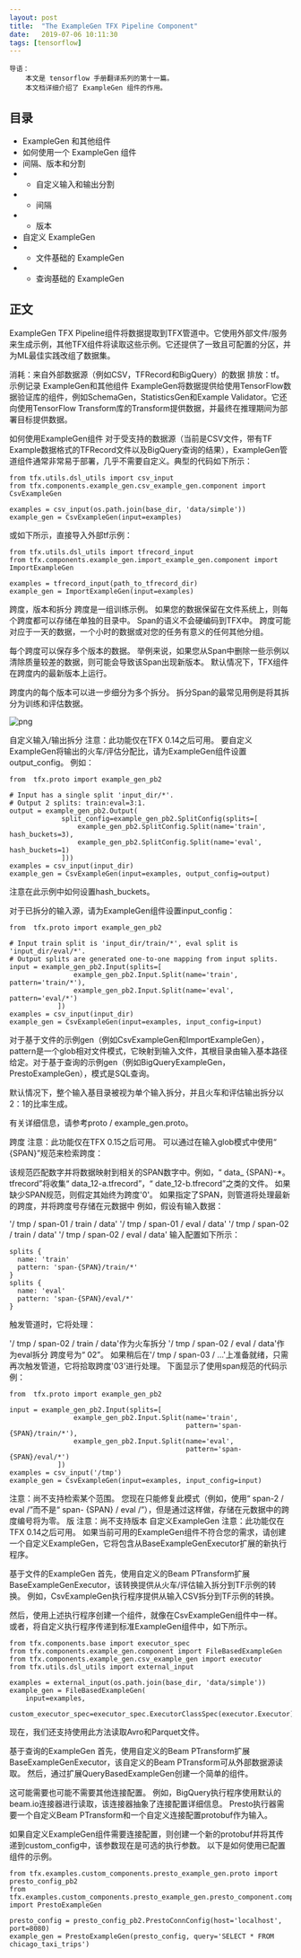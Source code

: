 ```yaml
---
layout: post
title:  "The ExampleGen TFX Pipeline Component"
date:   2019-07-06 10:11:30
tags: [tensorflow]
---
```


    导语：
        本文是 tensorflow 手册翻译系列的第十一篇。
        本文档详细介绍了 ExampleGen 组件的作用。

## 目录
+ ExampleGen 和其他组件
+ 如何使用一个 ExampleGen 组件
+ 间隔、版本和分割
+ + 自定义输入和输出分割
+ + 间隔
+ + 版本
+ 自定义 ExampleGen
+ + 文件基础的 ExampleGen
+ + 查询基础的 ExampleGen

## 正文
ExampleGen TFX Pipeline组件将数据提取到TFX管道中。它使用外部文件/服务来生成示例，其他TFX组件将读取这些示例。它还提供了一致且可配置的分区，并为ML最佳实践改组了数据集。

消耗：来自外部数据源（例如CSV，TFRecord和BigQuery）的数据
排放：tf。示例记录
ExampleGen和其他组件
ExampleGen将数据提供给使用TensorFlow数据验证库的组件，例如SchemaGen，StatisticsGen和Example Validator。它还向使用TensorFlow Transform库的Transform提供数据，并最终在推理期间为部署目标提供数据。

如何使用ExampleGen组件
对于受支持的数据源（当前是CSV文件，带有TF Example数据格式的TFRecord文件以及BigQuery查询的结果），ExampleGen管道组件通常非常易于部署，几乎不需要自定义。典型的代码如下所示：

```
from tfx.utils.dsl_utils import csv_input
from tfx.components.example_gen.csv_example_gen.component import CsvExampleGen

examples = csv_input(os.path.join(base_dir, 'data/simple'))
example_gen = CsvExampleGen(input=examples)
```

或如下所示，直接导入外部tf示例：

```
from tfx.utils.dsl_utils import tfrecord_input
from tfx.components.example_gen.import_example_gen.component import ImportExampleGen

examples = tfrecord_input(path_to_tfrecord_dir)
example_gen = ImportExampleGen(input=examples)
```

跨度，版本和拆分
跨度是一组训练示例。 如果您的数据保留在文件系统上，则每个跨度都可以存储在单独的目录中。 Span的语义不会硬编码到TFX中。 跨度可能对应于一天的数据，一个小时的数据或对您的任务有意义的任何其他分组。

每个跨度可以保存多个版本的数据。 举例来说，如果您从Span中删除一些示例以清除质量较差的数据，则可能会导致该Span出现新版本。 默认情况下，TFX组件在跨度内的最新版本上运行。

跨度内的每个版本可以进一步细分为多个拆分。 拆分Span的最常见用例是将其拆分为训练和评估数据。

![png](https://www.tensorflow.org/tfx/guide/images/spans_splits.png)

自定义输入/输出拆分
注意：此功能仅在TFX 0.14之后可用。
要自定义ExampleGen将输出的火车/评估分配比，请为ExampleGen组件设置output_config。 例如：

```
from  tfx.proto import example_gen_pb2

# Input has a single split 'input_dir/*'.
# Output 2 splits: train:eval=3:1.
output = example_gen_pb2.Output(
             split_config=example_gen_pb2.SplitConfig(splits=[
                 example_gen_pb2.SplitConfig.Split(name='train', hash_buckets=3),
                 example_gen_pb2.SplitConfig.Split(name='eval', hash_buckets=1)
             ]))
examples = csv_input(input_dir)
example_gen = CsvExampleGen(input=examples, output_config=output)
```

注意在此示例中如何设置hash_buckets。

对于已拆分的输入源，请为ExampleGen组件设置input_config：

```
from  tfx.proto import example_gen_pb2

# Input train split is 'input_dir/train/*', eval split is 'input_dir/eval/*'.
# Output splits are generated one-to-one mapping from input splits.
input = example_gen_pb2.Input(splits=[
                example_gen_pb2.Input.Split(name='train', pattern='train/*'),
                example_gen_pb2.Input.Split(name='eval', pattern='eval/*')
            ])
examples = csv_input(input_dir)
example_gen = CsvExampleGen(input=examples, input_config=input)
```

对于基于文件的示例gen（例如CsvExampleGen和ImportExampleGen），pattern是一个glob相对文件模式，它映射到输入文件，其根目录由输入基本路径给定。对于基于查询的示例gen（例如BigQueryExampleGen，PrestoExampleGen），模式是SQL查询。

默认情况下，整个输入基目录被视为单个输入拆分，并且火车和评估输出拆分以2：1的比率生成。

有关详细信息，请参考proto / example_gen.proto。

跨度
注意：此功能仅在TFX 0.15之后可用。
可以通过在输入glob模式中使用“ {SPAN}”规范来检索跨度：

该规范匹配数字并将数据映射到相关的SPAN数字中。例如，“ data_ {SPAN}-*。tfrecord”将收集“ data_12-a.tfrecord”，“ date_12-b.tfrecord”之类的文件。
如果缺少SPAN规范，则假定其始终为跨度'0'。
如果指定了SPAN，则管道将处理最新的跨度，并将跨度号存储在元数据中
例如，假设有输入数据：

'/ tmp / span-01 / train / data'
'/ tmp / span-01 / eval / data'
'/ tmp / span-02 / train / data'
'/ tmp / span-02 / eval / data'
输入配置如下所示：

```
splits {
  name: 'train'
  pattern: 'span-{SPAN}/train/*'
}
splits {
  name: 'eval'
  pattern: 'span-{SPAN}/eval/*'
}
```

触发管道时，它将处理：

'/ tmp / span-02 / train / data'作为火车拆分
'/ tmp / span-02 / eval / data'作为eval拆分
跨度号为“ 02”。 如果稍后在'/ tmp / span-03 / ...'上准备就绪，只需再次触发管道，它将拾取跨度'03'进行处理。 下面显示了使用span规范的代码示例：

```
from  tfx.proto import example_gen_pb2

input = example_gen_pb2.Input(splits=[
                example_gen_pb2.Input.Split(name='train',
                                            pattern='span-{SPAN}/train/*'),
                example_gen_pb2.Input.Split(name='eval',
                                            pattern='span-{SPAN}/eval/*')
            ])
examples = csv_input('/tmp')
example_gen = CsvExampleGen(input=examples, input_config=input)
```

注意：尚不支持检索某个范围。 您现在只能修复此模式（例如，使用“ span-2 / eval /”而不是“ span- {SPAN} / eval /”），但是通过这样做，存储在元数据中的跨度编号将为零。
版
注意：尚不支持版本
自定义ExampleGen
注意：此功能仅在TFX 0.14之后可用。
如果当前可用的ExampleGen组件不符合您的需求，请创建一个自定义ExampleGen，它将包含从BaseExampleGenExecutor扩展的新执行程序。

基于文件的ExampleGen
首先，使用自定义的Beam PTransform扩展BaseExampleGenExecutor，该转换提供从火车/评估输入拆分到TF示例的转换。 例如，CsvExampleGen执行程序提供从输入CSV拆分到TF示例的转换。

然后，使用上述执行程序创建一个组件，就像在CsvExampleGen组件中一样。 或者，将自定义执行程序传递到标准ExampleGen组件中，如下所示。

```
from tfx.components.base import executor_spec
from tfx.components.example_gen.component import FileBasedExampleGen
from tfx.components.example_gen.csv_example_gen import executor
from tfx.utils.dsl_utils import external_input

examples = external_input(os.path.join(base_dir, 'data/simple'))
example_gen = FileBasedExampleGen(
    input=examples,
    custom_executor_spec=executor_spec.ExecutorClassSpec(executor.Executor))

```

现在，我们还支持使用此方法读取Avro和Parquet文件。

基于查询的ExampleGen
首先，使用自定义的Beam PTransform扩展BaseExampleGenExecutor，该自定义的Beam PTransform可从外部数据源读取。 然后，通过扩展QueryBasedExampleGen创建一个简单的组件。

这可能需要也可能不需要其他连接配置。 例如，BigQuery执行程序使用默认的beam.io连接器进行读取，该连接器抽象了连接配置详细信息。 Presto执行器需要一个自定义Beam PTransform和一个自定义连接配置protobuf作为输入。

如果自定义ExampleGen组件需要连接配置，则创建一个新的protobuf并将其传递到custom_config中，该参数现在是可选的执行参数。 以下是如何使用已配置组件的示例。

```
from tfx.examples.custom_components.presto_example_gen.proto import presto_config_pb2
from tfx.examples.custom_components.presto_example_gen.presto_component.component import PrestoExampleGen

presto_config = presto_config_pb2.PrestoConnConfig(host='localhost', port=8080)
example_gen = PrestoExampleGen(presto_config, query='SELECT * FROM chicago_taxi_trips')
```

